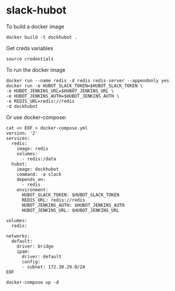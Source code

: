 # slack-hubot
To build a docker image

```
docker build -t dockhubot .
```

Get creds variables
```
source credentials
```  
To run the docker image  

```
docker run --name redis -d redis redis-server --appendonly yes
docker run -e HUBOT_SLACK_TOKEN=$HUBOT_SLACK_TOKEN \
-e HUBOT_JENKINS_URL=$HUBOT_JENKINS_URL \
-e HUBOT_JENKINS_AUTH=$HUBOT_JENKINS_AUTH \
-e REDIS_URL=redis://redis
-d dockhubot
```

Or use docker-compose:  
```
cat << EOF > docker-compose.yml
version: '2'
services:
  redis:
    image: redis
    volumes:
      - redis:/data
  hubot:
    image: dockhubot
    command: -a slack
    depends_on:
      - redis
    environment:
      HUBOT_SLACK_TOKEN: $HUBOT_SLACK_TOKEN
      REDIS_URL: redis://redis
      HUBOT_JENKINS_AUTH: $HUBOT_JENKINS_AUTH
      HUBOT_JENKINS_URL: $HUBOT_JENKINS_URL

volumes:
  redis:
  
networks:
  default:
    driver: bridge
    ipam:
      driver: default
      config:
      - subnet: 172.38.29.0/24
EOF

docker-compose up -d
```
